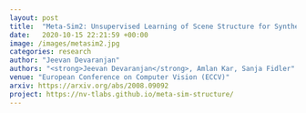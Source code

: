 ```yaml
---
layout: post
title:  "Meta-Sim2: Unsupervised Learning of Scene Structure for Synthetic Data Generation"
date:   2020-10-15 22:21:59 +00:00
image: /images/metasim2.jpg
categories: research
author: "Jeevan Devaranjan"
authors: "<strong>Jeevan Devaranjan</strong>, Amlan Kar, Sanja Fidler"
venue: "European Conference on Computer Vision (ECCV)"
arxiv: https://arxiv.org/abs/2008.09092
project: https://nv-tlabs.github.io/meta-sim-structure/
---
```

